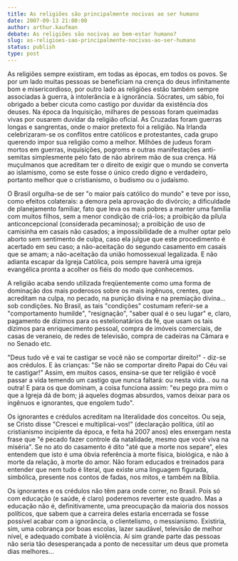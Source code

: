 ```yaml
---
title: As religiões são principalmente nocivas ao ser humano
date: 2007-09-13 21:00:00
author: arthur.kaufman
debate: As religiões são nocivas ao bem-estar humano?
slug: as-religioes-sao-principalmente-nocivas-ao-ser-humano
status: publish 
type: post
---
```


As religiões sempre existiram, em todas as épocas, em todos os povos. Se por um lado muitas pessoas se beneficiam na crença do deus infinitamente bom e misericordioso, por outro lado as religiões estão também sempre associadas à guerra, à intolerância e à ignorância. Sócrates, um sábio, foi obrigado a beber cicuta como castigo por duvidar da existência dos deuses. Na época da Inquisição, milhares de pessoas foram queimadas vivas por ousarem duvidar da religião oficial. As Cruzadas foram guerras longas e sangrentas, onde o maior pretexto foi a religião. Na Irlanda celebrizaram-se os conflitos entre católicos e protestantes, cada grupo querendo impor sua religião como a melhor. Milhões de judeus foram mortos em guerras, inquisições, pogroms e outras manifestações anti-semitas simplesmente pelo fato de não abrirem mão de sua crença. Há muçulmanos que acreditam ter o direito de exigir que o mundo se converta ao islamismo, como se este fosse o único credo digno e verdadeiro, portanto melhor que o cristianismo, o budismo ou o judaísmo.  

O Brasil orgulha-se de ser "o maior país católico do mundo" e teve por isso, como efeitos colaterais: a demora pela aprovação do divórcio; a dificuldade de planejamento familiar, fato que leva os mais pobres a manter uma família com muitos filhos, sem a menor condição de criá-los; a proibição da pílula anticoncepcional (considerada pecaminosa); a proibição de uso de camisinha em casais não casados; a impossibilidade de a mulher optar pelo aborto sem sentimento de culpa, caso ela julgue que este procedimento é acertado em seu caso; a não-aceitação do segundo casamento em casais que se amam; a não-aceitação da união homossexual legalizada. E não adianta escapar da Igreja Católica, pois sempre haverá uma igreja evangélica pronta a acolher os fiéis do modo que conhecemos.  

A religião acaba sendo utilizada freqüentemente como uma forma de dominação dos mais poderosos sobre os mais ingênuos, crentes, que acreditam na culpa, no pecado, na punição divina e na premiação divina... sob condições. No Brasil, as tais "condições" costumam referir-se a "comportamento humilde", "resignação", "saber qual é o seu lugar" e, claro, pagamento de dízimos para os estelionatários da fé, que usam os tais dízimos para enriquecimento pessoal, compra de imóveis comerciais, de casas de veraneio, de redes de televisão, compra de cadeiras na Câmara e no Senado etc.  

"Deus tudo vê e vai te castigar se você não se comportar direito!" - diz-se aos crédulos. E às crianças: "Se não se comportar direito Papai do Céu vai te castigar!" Assim, em muitos casos, ensina-se que ter religião é você passar a vida temendo um castigo que nunca faltará: ou nesta vida... ou na outra! E para os que dominam, a coisa funciona assim: "eu pego pra mim o que a Igreja dá de bom; já aqueles dogmas absurdos, vamos deixar para os ingênuos e ignorantes, que engolem tudo".  

Os ignorantes e crédulos acreditam na literalidade dos conceitos. Ou seja, se Cristo disse "Crescei e multiplicai-vos!" (declaração política, útil ao cristianismo incipiente da época, e feita há 2007 anos) eles enxergam nesta frase que "é pecado fazer controle da natalidade, mesmo que você viva na miséria". Se no ato do casamento é dito "até que a morte nos separe", eles entendem que isto é uma óbvia referência à morte física, biológica, e não à morte da relação, à morte do amor. Não foram educados e treinados para entender que nem tudo é literal, que existe uma linguagem figurada, simbólica, presente nos contos de fadas, nos mitos, e também na Bíblia.  

Os ignorantes e os crédulos não têm para onde correr, no Brasil. Pois só com educação (e saúde, é claro) poderemos reverter este quadro. Mas a educação não é, definitivamente, uma preocupação da maioria dos nossos políticos, que sabem que a carreira deles estaria encerrada se fosse possível acabar com a ignorância, o clientelismo, o messianismo. Existiria, sim, uma cobrança por boas escolas, lazer saudável, televisão de melhor nível, e adequado combate à violência. Aí sim grande parte das pessoas não seria tão desesperançada a ponto de necessitar um deus que prometa dias melhores...
